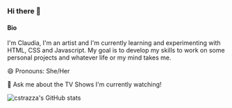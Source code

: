 ### Hi there 👋

#### Bio

I'm Claudia, I'm an artist and I'm currently learning and experimenting with HTML, CSS and Javascript. My goal is to develop my skills to work on some personal projects and whatever life or my mind takes me.

😄 Pronouns: She/Her

💬 Ask me about the TV Shows I'm currently watching!



![cstrazza's GitHub stats](https://github-readme-stats.vercel.app/api?username=cstrazza&show_icons=true&theme=tokyonight)

<!--
**cstrazza/cstrazza** is a ✨ _special_ ✨ repository because its `README.md` (this file) appears on your GitHub profile.

Here are some ideas to get you started:

- 🔭 I’m currently working on ...
- 🌱 I’m currently learning ...
- 👯 I’m looking to collaborate on ...
- 🤔 I’m looking for help with ...
- 💬 Ask me about ...
- 📫 How to reach me: ...
- 😄 Pronouns: ...
- ⚡ Fun fact: ...
-->
